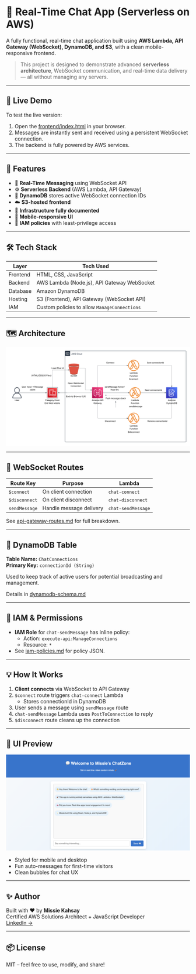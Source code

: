 # 💬 Real-Time Chat App (Serverless on AWS)

A fully functional, real-time chat application built using **AWS Lambda, API Gateway (WebSocket), DynamoDB, and S3**, with a clean mobile-responsive frontend.

> This project is designed to demonstrate advanced **serverless architecture**, WebSocket communication, and real-time data delivery — all without managing any servers.

---

## 🚀 Live Demo

To test the live version:

1. Open the [frontend/index.html](./frontend/index.html) in your browser.
2. Messages are instantly sent and received using a persistent WebSocket connection.
3. The backend is fully powered by AWS services.

---

## 🧠 Features

- 🔁 **Real-Time Messaging** using WebSocket API
- ⚙️ **Serverless Backend** (AWS Lambda, API Gateway)
- 💽 **DynamoDB** stores active WebSocket connection IDs
- ☁️ **S3-hosted frontend**
- 🧾 **Infrastructure fully documented**
- 📱 **Mobile-responsive UI**
- 🔐 **IAM policies** with least-privilege access

---

## 🛠️ Tech Stack

| Layer    | Tech Used                                    |
| -------- | -------------------------------------------- |
| Frontend | HTML, CSS, JavaScript                        |
| Backend  | AWS Lambda (Node.js), API Gateway WebSocket  |
| Database | Amazon DynamoDB                              |
| Hosting  | S3 (Frontend), API Gateway (WebSocket API)   |
| IAM      | Custom policies to allow `ManageConnections` |

---

## 🗺️ Architecture

![Architecture Diagram](./architecture-diagram.png)

---

## 🔌 WebSocket Routes

| Route Key     | Purpose                 | Lambda             |
| ------------- | ----------------------- | ------------------ |
| `$connect`    | On client connection    | `chat-connect`     |
| `$disconnect` | On client disconnect    | `chat-disconnect`  |
| `sendMessage` | Handle message delivery | `chat-sendMessage` |

See [api-gateway-routes.md](./api-gateway-routes.md) for full breakdown.

---

## 🧾 DynamoDB Table

**Table Name:** `ChatConnections`  
**Primary Key:** `connectionId (String)`

Used to keep track of active users for potential broadcasting and management.

Details in [dynamodb-schema.md](./dynamodb-schema.md)

---

## 🔐 IAM & Permissions

- **IAM Role** for `chat-sendMessage` has inline policy:
  - Action: `execute-api:ManageConnections`
  - Resource: `*`
- See [iam-policies.md](./iam-policies.md) for policy JSON.

---

## 💡 How It Works

1. **Client connects** via WebSocket to API Gateway
2. `$connect` route triggers `chat-connect` Lambda
   - Stores connectionId in DynamoDB
3. User sends a message using `sendMessage` route
4. `chat-sendMessage` Lambda uses `PostToConnection` to reply
5. `$disconnect` route cleans up the connection

---

## 📱 UI Preview

![UI Screenshot](./frontend/ui-preview.png) <!-- Optional image -->

- Styled for mobile and desktop
- Fun auto-messages for first-time visitors
- Clean bubbles for chat UX

---

## ✨ Author

Built with ❤️ by **Missie Kahsay**  
Certified AWS Solutions Architect + JavaScript Developer  
[LinkedIn →](https://www.linkedin.com/in/missiekahsay/)

---

## 📦 License

MIT – feel free to use, modify, and share!
